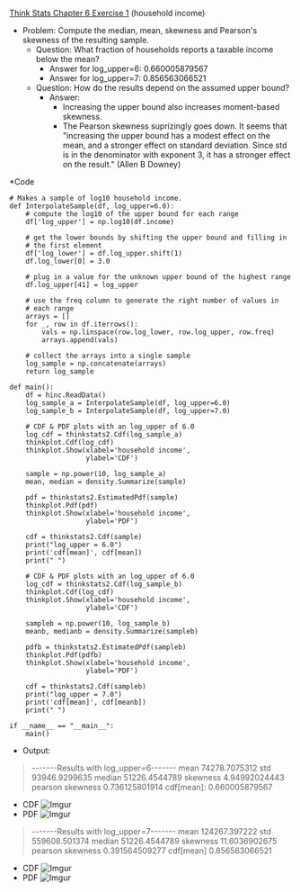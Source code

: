 [Think Stats Chapter 6 Exercise 1](http://greenteapress.com/thinkstats2/html/thinkstats2007.html#toc60) (household income)

* Problem: Compute the median, mean, skewness and Pearson's skewness of the resulting sample.  
  * Question: What fraction of households reports a taxable income below the mean?  
    * Answer for log_upper=6: 0.660005879567
    * Answer for log_upper=7: 0.856563066521
  * Question: How do the results depend on the assumed upper bound?
    * Answer:  
      * Increasing the upper bound also increases moment-based skewness. 
      * The Pearson skewness suprizingly goes down. It seems that "increasing the upper bound has a modest effect on the mean, and a stronger effect on standard deviation. Since std is in the denominator with exponent 3, it has a stronger effect on the result." (Allen B Downey)

*Code
```
# Makes a sample of log10 household income.
def InterpolateSample(df, log_upper=6.0):
    # compute the log10 of the upper bound for each range
    df['log_upper'] = np.log10(df.income)

    # get the lower bounds by shifting the upper bound and filling in
    # the first element
    df['log_lower'] = df.log_upper.shift(1)
    df.log_lower[0] = 3.0

    # plug in a value for the unknown upper bound of the highest range
    df.log_upper[41] = log_upper

    # use the freq column to generate the right number of values in
    # each range
    arrays = []
    for _, row in df.iterrows():
        vals = np.linspace(row.log_lower, row.log_upper, row.freq)
        arrays.append(vals)

    # collect the arrays into a single sample
    log_sample = np.concatenate(arrays)
    return log_sample

def main():
    df = hinc.ReadData()
    log_sample_a = InterpolateSample(df, log_upper=6.0)
    log_sample_b = InterpolateSample(df, log_upper=7.0)

    # CDF & PDF plots with an log_upper of 6.0
    log_cdf = thinkstats2.Cdf(log_sample_a)
    thinkplot.Cdf(log_cdf)
    thinkplot.Show(xlabel='household income',
                   ylabel='CDF')

    sample = np.power(10, log_sample_a)
    mean, median = density.Summarize(sample)

    pdf = thinkstats2.EstimatedPdf(sample)
    thinkplot.Pdf(pdf)
    thinkplot.Show(xlabel='household income',
                   ylabel='PDF')

    cdf = thinkstats2.Cdf(sample)
    print("log_upper = 6.0")
    print('cdf[mean]', cdf[mean])
    print(" ")

    # CDF & PDF plots with an log_upper of 6.0
    log_cdf = thinkstats2.Cdf(log_sample_b)
    thinkplot.Cdf(log_cdf)
    thinkplot.Show(xlabel='household income',
                   ylabel='CDF')

    sampleb = np.power(10, log_sample_b)
    meanb, medianb = density.Summarize(sampleb)

    pdfb = thinkstats2.EstimatedPdf(sampleb)
    thinkplot.Pdf(pdfb)
    thinkplot.Show(xlabel='household income',
                   ylabel='PDF')

    cdf = thinkstats2.Cdf(sampleb)
    print("log_upper = 7.0")
    print('cdf[mean]', cdf[meanb])
    print(" ")

if __name__ == "__main__":
    main()
```

* Output:
>-------Results with log_upper=6-------
>mean 74278.7075312
>std 93946.9299635
>median 51226.4544789
>skewness 4.94992024443
>pearson skewness 0.736125801914
>cdf[mean]: 0.660005879567

  * CDF
![Imgur](http://i.imgur.com/HUD3m9s.png)
 * PDF
![Imgur](http://i.imgur.com/ZtmPVsK.png)

>-------Results with log_upper=7-------
>mean 124267.397222
>std 559608.501374
>median 51226.4544789
>skewness 11.6036902675
>pearson skewness 0.391564509277
>cdf[mean] 0.856563066521

  * CDF
![Imgur](http://i.imgur.com/4Q35k4N.png)
  * PDF
![Imgur](http://i.imgur.com/qCrjlEb.png)
